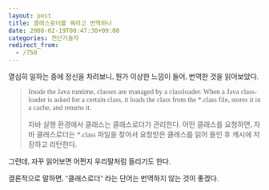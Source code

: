 ```yaml
---
layout: post
title: 클래스로더를 뭐라고 번역하나
date: 2008-02-19T00:47:30+09:00
categories: 전산기술자
redirect_from:
  - /750
---
```


<SPAN lang=EN-US ><FONT face=바탕체>열심히 일하는 중에 정신을 차려보니, 뭔가 이상한 느낌이 들어, 번역한 것을 읽어보았다.

</FONT>

<BLOCKQUOTE><FONT face=바탕체><SPAN lang=EN-US >Inside the Java runtime, classes are managed by a classloader. When a Java classloader is asked for a certain class, it loads the class from the *.class file, stores it in a cache, and returns it. </SPAN> <?xml:namespace prefix = o ns = "urn:schemas-microsoft-com:office:office" /><o:p></o:p></FONT><SPAN ><FONT face="'BatangChe', ' Serif'"><!--StartFragment-->

<P class=바탕글><SPAN ><FONT face="'BatangChe', Serif">자바 실행 환경에서 클래스는 클래스로더가 관리한다. 어떤 클래스를 요청하면, 자바 클래스로더는 *.class 파일을 찾아서 요청받은 클래스를 읽어 들인 후 캐시에 저장하고 리턴한다.</FONT> </SPAN></P></FONT></SPAN></BLOCKQUOTE>

<P class=바탕글></SPAN><SPAN ><FONT face="'BatangChe', ' Serif'">그런데, 자꾸 읽어보면 어쩐지 우리말처럼 들리기도 한다.

결론적으로 말하면, "클래스로더" 라는 단어는 번역하지 않는 것이 좋겠다.</FONT></SPAN></P>
